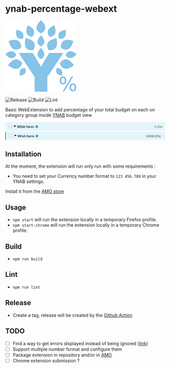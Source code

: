 # ynab-percentage-webext

![Icon](.github/img/icon.png "Icon")

![Release](https://github.com/sylvainmetayer/ynab-percentage-webext/workflows/Release/badge.svg?branch=main)
![Build](https://github.com/sylvainmetayer/ynab-percentage-webext/workflows/Build/badge.svg?branch=main)
![Lint](https://github.com/sylvainmetayer/ynab-percentage-webext/workflows/Lint/badge.svg)

Basic WebExtension to add percentage of your total budget on each on category group inside [YNAB](https://youneedabudget.com/) budget view

![Before](.github/img/before.png "Before")
![After](.github/img/after.png "After")

## Installation

At the moment, the extension will run only run with some requirements :

- You need to set your Currency number format to `123 456.789` in your YNAB settings.

Install it from the [AMO store](https://addons.mozilla.org/fr/firefox/addon/ynab-percentage-view/)

## Usage

- `npm start` will run the extension locally in a temporary Firefox profile.
- `npm start:chrome` will run the extension locally in a temporary Chrome profile.

## Build

- `npm run build`

## Lint

- `npm run lint`

## Release

- Create a tag, release will be created by the [Github Action](.github/workflows/release.yml)

## TODO

- [ ] Find a way to get errors displayed instead of being ignored ([link](https://extensionworkshop.com/documentation/develop/debugging/#debugging-content-scripts))
- [ ] Support multiple number format and configure them
- [ ] Package extension in repository and/or in [AMO](https://addons.mozilla.org/)
- [ ] Chrome extension submission ?
